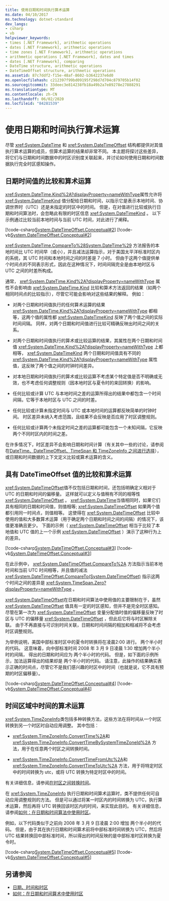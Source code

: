 ```yaml
---
title: 使用日期和时间执行算术运算
ms.date: 04/10/2017
ms.technology: dotnet-standard
dev_langs:
- csharp
- vb
helpviewer_keywords:
- times [.NET Framework], arithmetic operations
- dates [.NET Framework], arithmetic operations
- time zones [.NET Framework], arithmetic operations
- arithmetic operations [.NET Framework], dates and times
- dates [.NET Framework], comparing
- DateTime structure, arithmetic operations
- DateTimeOffset structure, arithmetic operations
ms.assetid: 87c7ddf2-f15e-48af-8602-b3642237e6d0
ms.openlocfilehash: c212397f99bd09195f298d7d704c879705b14f02
ms.sourcegitcommit: 33deec3e814238fb18a49b2a7e89278e27888291
ms.translationtype: MT
ms.contentlocale: zh-CN
ms.lasthandoff: 06/02/2020
ms.locfileid: "84281539"
---
```

# <a name="performing-arithmetic-operations-with-dates-and-times"></a>使用日期和时间执行算术运算

尽管 <xref:System.DateTime> 和 <xref:System.DateTimeOffset> 结构都提供对其值执行算术运算的成员，但算术运算的结果却非常不同。 本主题将探讨这些差异，将它们与日期和时间数据中的时区识别度关联起来，并讨论如何使用日期和时间数据执行完全时区感知操作。

## <a name="comparisons-and-arithmetic-operations-with-datetime-values"></a>日期时间值的比较和算术运算

<xref:System.DateTime.Kind%2A?displayProperty=nameWithType>属性允许将 <xref:System.DateTimeKind> 值分配给日期和时间，以指示它是表示本地时间、协调世界时（UTC）还是未指定的时区中的时间。 但是，在对值进行比较或执行日期和时间算法时，会忽略此有限的时区信息 <xref:System.DateTimeKind> 。 以下示例通过比较当前本地时间与当前 UTC 时间，对此进行了阐释。

[!code-csharp[System.DateTimeOffset.Conceptual#2](../../../samples/snippets/csharp/VS_Snippets_CLR_System/system.DateTimeOffset.Conceptual/cs/Conceptual2.cs#2)]
[!code-vb[System.DateTimeOffset.Conceptual#2](../../../samples/snippets/visualbasic/VS_Snippets_CLR_System/system.DateTimeOffset.Conceptual/vb/Conceptual2.vb#2)]

<xref:System.DateTime.CompareTo%28System.DateTime%29> 方法报告的本地时间比 UTC 时间早（或小），并且减法运算指示，对于美国太平洋标准时区内的系统，其 UTC 时间和本地时间之间的时差是 7 小时。 但由于这两个值提供单个时间点的不同表示形式，因此在这种情况下，时间间隔完全是由本地时区与 UTC 之间的时差所构成。

通常， <xref:System.DateTime.Kind%2A?displayProperty=nameWithType> 属性不会影响由 <xref:System.DateTime.Kind> 比较和算术方法返回的结果（如两个相同时间点的比较指示），尽管它可能会影响对这些结果的解释。 例如：

- 对两个日期和时间值执行的任何算术运算的结果 <xref:System.DateTime.Kind%2A?displayProperty=nameWithType> 都相等，这两个值的属性都 <xref:System.DateTimeKind> 反映了两个值之间的实际时间间隔。 同样，对两个日期和时间值进行比较可精确反映出时间之间的关系。

- 对两个日期和时间值执行的算术或比较运算的结果，其属性在两个日期和时间值 <xref:System.DateTime.Kind%2A?displayProperty=nameWithType> 上都相等， <xref:System.DateTimeKind> 两个日期和时间值具有不同的 <xref:System.DateTime.Kind%2A?displayProperty=nameWithType> 属性值，这反映了两个值之间的时钟时间差异。

- 对本地日期和时间值执行的算术或比较运算不考虑某个特定值是否不明确或无效，也不考虑任何调整规则（因本地时区与夏令时的来回转换）的影响。

- 任何比较或计算 UTC 与本地时间之差的运算所得出的结果中都包含一个时间间隔，它等于本地时区与 UTC 之间的时差。

- 任何比较或计算未指定时间与 UTC 或本地时间的运算都反映简单的时钟时间。 时区差异未纳入考虑范围，且结果不会反映是否应用了时区调整规则。

- 任何比较或计算两个未指定时间之差的运算都可能包含一个未知间隔，它反映两个不同时区内的时间之差。

在许多情况下，时区差异不会影响日期和时间计算（有关其中一些的讨论，请参阅在[DateTime、DateTimeOffset、TimeSpan 和 TimeZoneInfo 之间进行选择](choosing-between-datetime.md)），或日期和时间数据的上下文定义比较或算术运算的含义。

## <a name="comparisons-and-arithmetic-operations-with-datetimeoffset-values"></a>具有 DateTimeOffset 值的比较和算术运算

<xref:System.DateTimeOffset>值不仅包括日期和时间，还包括明确定义相对于 UTC 的日期和时间的偏移量。 这样就可以定义与值稍有不同的相等性 <xref:System.DateTimeOffset> 。 <xref:System.DateTime>当值相同时，如果它们具有相同的日期和时间值，则值相等; <xref:System.DateTimeOffset> 如果两个值都引用同一时间点，则值相等。 这使得在 <xref:System.DateTimeOffset> 比较中使用的值和大多数算术运算（用于确定两个日期和时间之间的间隔）的情况下，该值更准确且更少。 下面的示例（ <xref:System.DateTimeOffset> 相当于比较了本地值和 UTC 值的上一个示例 <xref:System.DateTimeOffset> ）演示了这种行为上的差异。

[!code-csharp[System.DateTimeOffset.Conceptual#3](../../../samples/snippets/csharp/VS_Snippets_CLR_System/system.DateTimeOffset.Conceptual/cs/Conceptual3.cs#3)]
[!code-vb[System.DateTimeOffset.Conceptual#3](../../../samples/snippets/visualbasic/VS_Snippets_CLR_System/system.DateTimeOffset.Conceptual/vb/Conceptual3.vb#3)]

在此示例中， <xref:System.DateTimeOffset.CompareTo%2A> 方法指示当前本地时间和当前 UTC 时间相等，并且值的减法 <xref:System.DateTimeOffset.CompareTo(System.DateTimeOffset)> 指示这两个时间之间的差异是 <xref:System.TimeSpan.Zero?displayProperty=nameWithType> 。

<xref:System.DateTimeOffset>在日期和时间算法中使用值的主要限制在于，虽然 <xref:System.DateTimeOffset> 值具有一定的时区感知，但并不是完全时区感知。 尽管在第一次为 <xref:System.DateTimeOffset> 变量分配值时值的偏移量反映了时区与 UTC 的偏移量 <xref:System.DateTimeOffset> ，但此后它将与时区解除关联。 由于不再直接与可识别时间关联，日期和时间间隔的相加和相减将不会考虑时区调整规则。

为举例说明，美国中部标准时区中的夏令时转换将在凌晨2:00 进行。 两个半小时的代码。 这意味着，向中部标准时间 2008 年 3 月 9 日凌晨 1:30 增加两个半小时的间隔， 得出的日期和时间应为  两个半小时的代码。 但是，如下面的示例所示，加法运算得出的结果却是  两个半小时的代码。 请注意，此操作的结果确实表示正确的时间点，尽管它不是我们感兴趣的时区中的时间（也就是说，它不具有预期的时区偏移量）。

[!code-csharp[System.DateTimeOffset.Conceptual#4](../../../samples/snippets/csharp/VS_Snippets_CLR_System/system.DateTimeOffset.Conceptual/cs/Conceptual4.cs#4)]
[!code-vb[System.DateTimeOffset.Conceptual#4](../../../samples/snippets/visualbasic/VS_Snippets_CLR_System/system.DateTimeOffset.Conceptual/vb/Conceptual4.vb#4)]

## <a name="arithmetic-operations-with-times-in-time-zones"></a>时间区域中时间的算术运算

<xref:System.TimeZoneInfo>类包括多种转换方法，这些方法在将时间从一个时区转换到另一个时区时自动应用调整。 其中包括：

- <xref:System.TimeZoneInfo.ConvertTime%2A>和 <xref:System.TimeZoneInfo.ConvertTimeBySystemTimeZoneId%2A> 方法，用于在任意两个时区之间转换时间。

- <xref:System.TimeZoneInfo.ConvertTimeFromUtc%2A>和 <xref:System.TimeZoneInfo.ConvertTimeToUtc%2A> 方法，用于将特定时区中的时间转换为 utc，或将 UTC 转换为特定时区中的时间。

有关详细信息，请参阅[在时区之间转换时间](converting-between-time-zones.md)。

在 <xref:System.TimeZoneInfo> 执行日期和时间算术运算时，类不提供任何可自动应用调整规则的方法。 但是可以通过将某一时区内的时间转换为 UTC，执行算术运算，然后再将 UTC 转换回该时区内的时间，来实现此目的。 有关详细信息，请参阅[如何：在日期和时间算法中使用时区](use-time-zones-in-arithmetic.md)。

例如，以下代码类似于之前向 2008 年 3 月 9 日凌晨 2:00 增加 两个半小时的代码。 但是，由于其在执行日期和时间算术前将中部标准时间转换为 UTC，然后将 UTC 结果转换回中部标准时间，所以得出的时间反映的是中部标准时区转换为夏令时。

[!code-csharp[System.DateTimeOffset.Conceptual#5](../../../samples/snippets/csharp/VS_Snippets_CLR_System/system.DateTimeOffset.Conceptual/cs/Conceptual5.cs#5)]
[!code-vb[System.DateTimeOffset.Conceptual#5](../../../samples/snippets/visualbasic/VS_Snippets_CLR_System/system.DateTimeOffset.Conceptual/vb/Conceptual5.vb#5)]

## <a name="see-also"></a>另请参阅

- [日期、时间和时区](index.md)
- [如何：在日期和时间算术中使用时区](use-time-zones-in-arithmetic.md)
